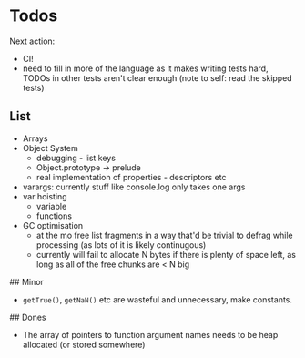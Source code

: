 # Todos

Next action: 
- CI!
- need to fill in more of the language as it makes writing tests hard, TODOs in other tests aren't clear
  enough (note to self: read the skipped tests)

## List

- Arrays
- Object System
  - debugging - list keys
  - Object.prototype -> prelude
  - real implementation of properties - descriptors etc
- varargs: currently stuff like console.log only takes one args
- var hoisting
  - variable
  - functions
- GC optimisation
  - at the mo free list fragments in a way that'd be trivial to defrag while processing (as lots of it is likely continugous)
  - currently will fail to allocate N bytes if there is plenty of space left, as long as all of the free chunks are < N big

## Minor

- `getTrue()`, `getNaN()` etc are wasteful and unnecessary, make constants. 

## Dones

- The array of pointers to function argument names needs to be heap allocated (or stored somewhere)

